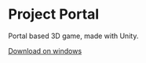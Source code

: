 # Project Portal  

Portal based 3D game, made with Unity.  

[Download on windows](https://github.com/FlorianVaneste/Portal3D/archive/master.zip)
